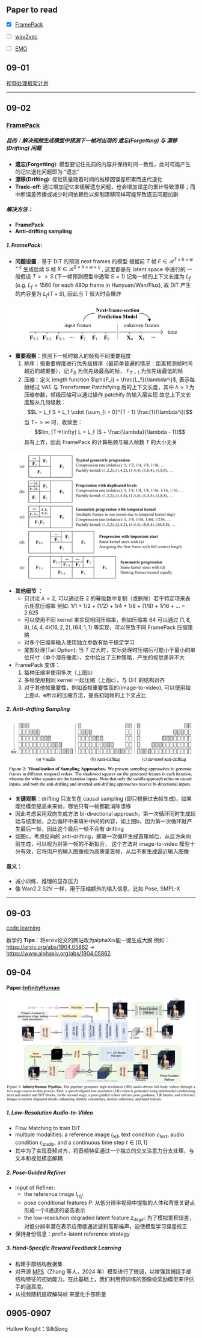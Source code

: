 ## Paper to read
- [x] [FramePack](https://lllyasviel.github.io/frame_pack_gitpage/)
- [ ] [wav2vec](https://arxiv.org/abs/1904.05862)
- [ ] [EMO](https://github.com/HumanAIGC/EMO)


## 09-01
[视频处理框架计划](多阶段视频数据处理框架.md)

---
## 09-02
### [FramePack](https://lllyasviel.github.io/frame_pack_gitpage/)

##### 目的：解决视频生成模型中预测下一帧时出现的 **遗忘(Forgetting)** 与 **漂移(Drifting)** 问题
- **遗忘(Forgetting)**: 模型要记住先前的内容并保持时间一致性，此时可能产生的记忆退化问题即为 “遗忘”
- **漂移(Drifting)**: 视觉质量随着时间的推移因误差积累而迭代退化
- **Trade-off**: 通过增加记忆来缓解遗忘问题，也会增加误差的累计导致漂移；而中断误差传播或减少时间依赖性以抑制漂移同样可能导致遗忘问题加剧

##### 解决方法：
- **FramePack**
- **Anti-drifting sampling** 

##### 1. FramePack:
- **问题设置**：基于 DiT 的预测 next frames 的模型
  根据前 $T$ 帧 $F \in \mathcal{R}^{T \times h \times w \times c}$ 生成后续 $S$ 帧 $X \in \mathcal{R}^{S \times h\times w \times c}$ , 这里都是在 latent space 中进行的
  一般假设 $T >> S$ (下一帧预测模型中通常 $S=1$) 
  记每一帧的上下文长度为 $L_f$ (e.g. $L_f = 1560$ for each 480p frame in Hunyuan/Wan/Flux), 故 DiT 产生的内容量为 $L_f(T + S)$, 因此当 $T$ 很大时会爆炸

![](attachment/Pasted%20image%2020250902112322.png)
- **重要观察**：预测下一帧时输入的帧有不同重要程度
	1. 排序：按重要程度进行优先级排序（最简单普遍的情况：距离预测帧时间越近的越重要），记 $F_0$ 为优先级最高的帧， $F_{T-1}$ 为优先级最低的帧
	2. 压缩：定义 length function $\phi(F_i) = \frac{L_f}{\lambda^i}$, 表示每帧经过 VAE 与 Transformer Patchifying 后的上下文长度，其中 $\lambda > 1$ 为压缩参数，帧级压缩可以通过操作 patchify 的输入层实现
	   故总上下文长度服从几何级数：
	   $$L = L_f S + L_f \cdot (\sum_{i = 0}^{T - 1} \frac{1}{\lambda^i})$$
	   当 $T -> \infty$ 时，收敛至：
	   $$lim_{T->\infty} L = L_f (S + \frac{\lambda}{\lambda - 1})$$
	   具有上界，因此 FramePack 的计算瓶颈与输入帧数 $T$ 的大小无关



![](attachment/Pasted%20image%2020250902112247.png)
- **其他细节** ：
	- 只讨论 $\lambda = 2$, 可以通过在 2 的幂级数中复制（或删除）若干特定项来表示任意压缩率
	  例如: 1/1 + 1/2 + (1/2) + 1/4 + 1/8 + (1/8) + 1/16 + … = 2.625
	- 可以使用不同 kernel 来实现相同压缩率，例如压缩率 $64$ 可以通过 $(1,8,8),(4,4,4)(16,2,2),(64,1,1)$ 等实现，可以导致不同 FramePack 压缩策略
	- 对多个压缩率输入使用独立参数有助于稳定学习
	- 尾部处理(Tail Option): 当 $T$ 过大时，实际处理时压缩后可能小于最小的单位尺寸（单个潜在像素），文中给出了三种策略，产生的视觉差异不大
- FramePack 变体：
	1. 每种压缩率使用多次（上图b）
	2. 多帧使用相同 kernel 一起压缩（上图c），与 DiT 的结构对齐
	3. 对于其他帧重要性，例如首帧重要性高的(image-to-video), 可以使用如上图d、e所示的压缩方法，提高初始帧的上下文占比

##### 2. Anti-drifting Sampling
![](attachment/Pasted%20image%2020250902123720.png)
- **关键观察**：drifting 只发生在 causal sampling (即只根据过去帧生成)，如果能给模型提高未来帧，哪怕只有一帧都能消除漂移
- 因此考虑采用双向生成方法 bi-directional approach，第一次循环同时生成起始与结束帧，之后循环中来填补中间的内容，如上图b，因为第一次循环就产生最后一帧，因此这个最后一帧不会有 drifting
- 如图c，考虑反向的 anti-drifting，即第一次循环生成首尾帧后，从反方向向前生成，可以视为对第一帧的不断拟合，
  这个方法对 image-to-video 模型十分有效，它将用户的输入图像视为高质量首帧，从后不断生成逼近输入图像

#### 意义：
- 减小训练、推理的显存压力
- 像 Wan2.2 S2V 一样，用于压缩额外的输入信息，比如 Pose, SMPL-X

---
## 09-03
[code learning](多阶段视频数据处理框架.md#处理代码学习)

新学的 **Tips**：将arxiv论文的网站改为alphaXiv能一键生成大纲
例如：
https://arxiv.org/abs/1904.05862
-> https://www.alphaxiv.org/abs/1904.05862


## 09-04
#### Paper:[InfinityHuman](https://infinityhuman.github.io/)
![](attachment/Pasted%20image%2020250904142323.png)

##### 1. Low-Resolution Audio-to-Video
- Flow Matching to train DiT
- multiple modalities: a reference image $I_{ref}$, text condition $c_{text}$, audio condition $c_{audio}$, and
 a continuous time step $t\in [0,1]$
 - 其中为了实现音频对齐，将音频特征通过一个独立的交叉注意力分支处理，与文本和视觉模态解耦
##### 2. Pose-Guided Refiner
- Input of Refiner: 
	- the reference image $I_{ref}$ 
	- pose conditional features $P$: 从低分辨率视频中提取的人体和背景关键点形成一个8通道的姿态表示
	- the low-resolution degraded latent feature $z_{deglr}$: 为了模拟累积误差，对低分辨率潜在表示应用低通滤波和高斯噪声，迫使模型学习误差校正
- 保持身份信息：prefix-latent reference strategy
##### 3. Hand-Specific Reward Feedback Learning
- 构建手部结构数据集
- 对开源 [MPS](https://wangbohan97.github.io/MPS/)（Zhang 等人，2024 年）模型进行了微调，以增强其捕捉手部结构特征的初始能力。在此基础上，我们利用预训练的图像级奖励模型来评估手的逼真度。
- 从视频随机提取解码帧 来量化手部质量

## 0905-0907
Hollow Knight：SilkSong